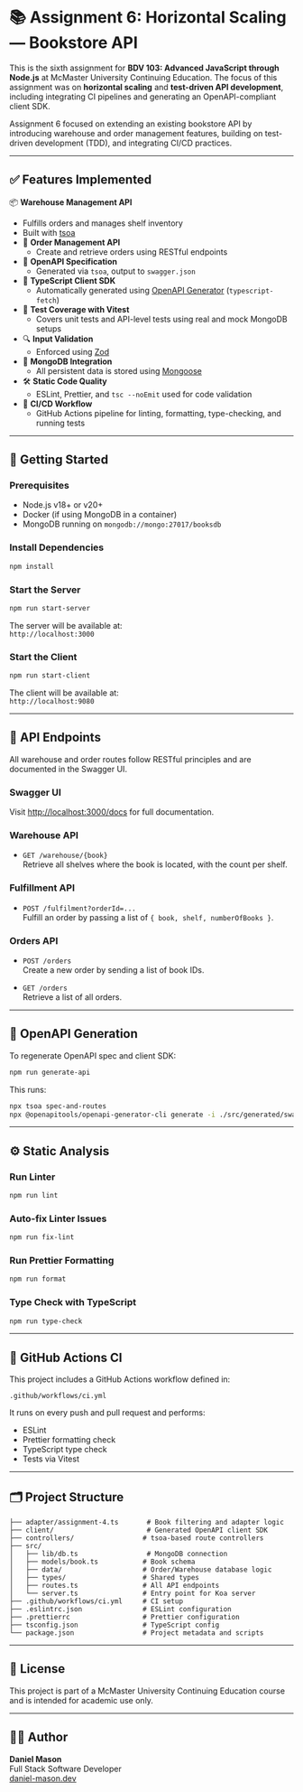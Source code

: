# 📚 Assignment 6: Horizontal Scaling — Bookstore API

This is the sixth assignment for **BDV 103: Advanced JavaScript through Node.js** at McMaster University Continuing Education. The focus of this assignment was on **horizontal scaling** and **test-driven API development**, including integrating CI pipelines and generating an OpenAPI-compliant client SDK.

Assignment 6 focused on extending an existing bookstore API by introducing warehouse and order management features, building on test-driven development (TDD), and integrating CI/CD practices.

---

## ✅ Features Implemented

 📦 **Warehouse Management API**
  - Fulfills orders and manages shelf inventory
  - Built with [tsoa](https://tsoa-community.github.io/docs/)
- 🛒 **Order Management API**
  - Create and retrieve orders using RESTful endpoints
- 📑 **OpenAPI Specification**
  - Generated via `tsoa`, output to `swagger.json`
- 🔁 **TypeScript Client SDK**
  - Automatically generated using [OpenAPI Generator](https://openapi-generator.tech/) (`typescript-fetch`)
- 🧪 **Test Coverage with Vitest**
  - Covers unit tests and API-level tests using real and mock MongoDB setups
- 🔍 **Input Validation**
  - Enforced using [Zod](https://github.com/colinhacks/zod`)
- 🔧 **MongoDB Integration**
  - All persistent data is stored using [Mongoose](https://mongoosejs.com/)
- 🛠️ **Static Code Quality**
  - ESLint, Prettier, and `tsc --noEmit` used for code validation
- 🚦 **CI/CD Workflow**
  - GitHub Actions pipeline for linting, formatting, type-checking, and running tests

---

## 🚀 Getting Started

### Prerequisites

- Node.js v18+ or v20+
- Docker (if using MongoDB in a container)
- MongoDB running on `mongodb://mongo:27017/booksdb`

### Install Dependencies

```bash
npm install
```

### Start the Server

```bash
npm run start-server
```

The server will be available at:  
`http://localhost:3000`

### Start the Client

```bash
npm run start-client
```

The client will be available at:  
`http://localhost:9080`

---

## 🧪 API Endpoints

All warehouse and order routes follow RESTful principles and are documented in the Swagger UI.

### Swagger UI

Visit [http://localhost:3000/docs](http://localhost:3000/docs) for full documentation.

### Warehouse API

- `GET /warehouse/{book}`  
  Retrieve all shelves where the book is located, with the count per shelf.

### Fulfillment API

- `POST /fulfilment?orderId=...`  
  Fulfill an order by passing a list of `{ book, shelf, numberOfBooks }`.

### Orders API

- `POST /orders`  
  Create a new order by sending a list of book IDs.

- `GET /orders`  
  Retrieve a list of all orders.

---

## 🔧 OpenAPI Generation

To regenerate OpenAPI spec and client SDK:

```bash
npm run generate-api
```

This runs:

```bash
npx tsoa spec-and-routes
npx @openapitools/openapi-generator-cli generate -i ./src/generated/swagger.json -o ./client -g typescript-fetch --additional-properties=supportsES6=true,namingConvention=camelCase,apiNameSuffix=Api
```

---

## ⚙️ Static Analysis

### Run Linter

```bash
npm run lint
```

### Auto-fix Linter Issues

```bash
npm run fix-lint
```

### Run Prettier Formatting

```bash
npm run format
```

### Type Check with TypeScript

```bash
npm run type-check
```

---

## 🧪 GitHub Actions CI

This project includes a GitHub Actions workflow defined in:

```
.github/workflows/ci.yml
```

It runs on every push and pull request and performs:

- ESLint
- Prettier formatting check
- TypeScript type check
- Tests via Vitest

---

## 🗂️ Project Structure

```
├── adapter/assignment-4.ts       # Book filtering and adapter logic
├── client/                       # Generated OpenAPI client SDK
├── controllers/                 # tsoa-based route controllers
├── src/
│   ├── lib/db.ts                 # MongoDB connection
│   ├── models/book.ts           # Book schema
│   ├── data/                    # Order/Warehouse database logic
│   ├── types/                   # Shared types
│   ├── routes.ts                # All API endpoints
│   └── server.ts                # Entry point for Koa server
├── .github/workflows/ci.yml     # CI setup
├── .eslintrc.json               # ESLint configuration
├── .prettierrc                  # Prettier configuration
├── tsconfig.json                # TypeScript config
└── package.json                 # Project metadata and scripts
```

---

## 📄 License

This project is part of a McMaster University Continuing Education course and is intended for academic use only.

---

## 👨‍💻 Author

**Daniel Mason**  
Full Stack Software Developer  
[daniel-mason.dev](https://daniel-mason.dev)
